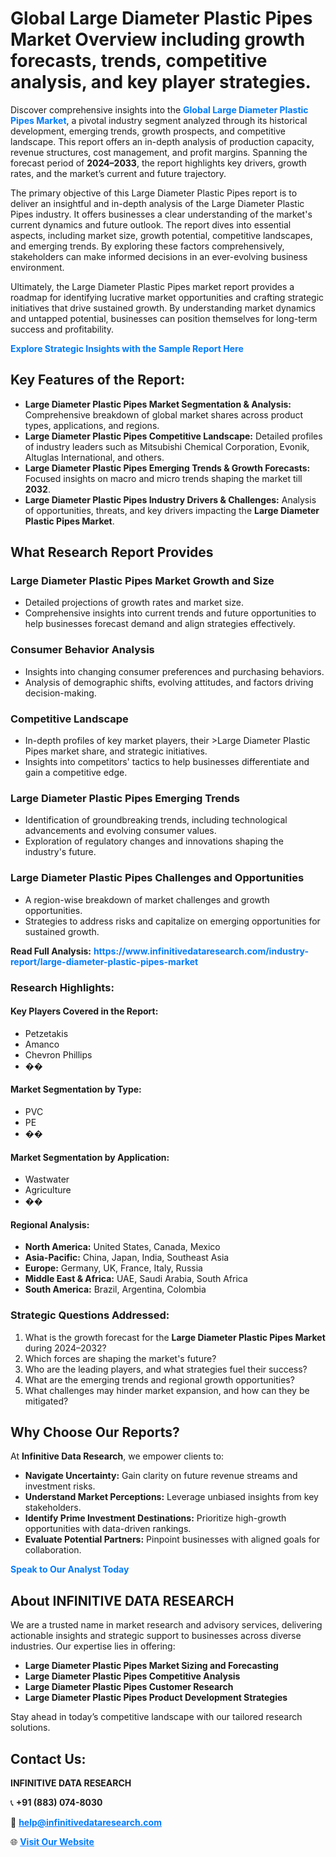 <h1>Global Large Diameter Plastic Pipes Market Overview including growth forecasts, trends, competitive analysis, and key player strategies.</h1>
<p>
Discover comprehensive insights into the 
<a href="https://www.infinitivedataresearch.com/industry-report/large-diameter-plastic-pipes-market" rel="dofollow" style="color: #007BFF; text-decoration: none;"><strong>Global Large Diameter Plastic Pipes Market</strong></a>, a pivotal industry segment analyzed through its historical development, emerging trends, growth prospects, and competitive landscape. This report offers an in-depth analysis of production capacity, revenue structures, cost management, and profit margins. Spanning the forecast period of <strong>2024–2033</strong>, the report highlights key drivers, growth rates, and the market’s current and future trajectory.
</p>
<p>
The primary objective of this Large Diameter Plastic Pipes report is to deliver an insightful and in-depth analysis of the Large Diameter Plastic Pipes industry. It offers businesses a clear understanding of the market's current dynamics and future outlook. The report dives into essential aspects, including market size, growth potential, competitive landscapes, and emerging trends. By exploring these factors comprehensively, stakeholders can make informed decisions in an ever-evolving business environment.
</p>
<p>
Ultimately, the Large Diameter Plastic Pipes market report provides a roadmap for identifying lucrative market opportunities and crafting strategic initiatives that drive sustained growth. By understanding market dynamics and untapped potential, businesses can position themselves for long-term success and profitability.
</p>
<p>
<a href="https://www.infinitivedataresearch.com/request-sample/reportId=104564" style="color: #007BFF; text-decoration: none;"><strong>Explore Strategic Insights with the Sample Report Here</strong></a>
</p>

<h2>Key Features of the Report:</h2>
<ul>
<li><strong>Large Diameter Plastic Pipes Market Segmentation & Analysis:</strong> Comprehensive breakdown of global market shares across product types, applications, and regions.</li>
<li><strong>Large Diameter Plastic Pipes Competitive Landscape:</strong> Detailed profiles of industry leaders such as Mitsubishi Chemical Corporation, Evonik, Altuglas International, and others.</li>
<li><strong>Large Diameter Plastic Pipes Emerging Trends & Growth Forecasts:</strong> Focused insights on macro and micro trends shaping the market till <strong>2032</strong>.</li>
<li><strong>Large Diameter Plastic Pipes Industry Drivers & Challenges:</strong> Analysis of opportunities, threats, and key drivers impacting the <strong>Large Diameter Plastic Pipes Market</strong>.</li>
</ul>

<h2>What Research Report Provides</h2>
<h3>Large Diameter Plastic Pipes Market Growth and Size</h3>
<ul>
<li>Detailed projections of growth rates and market size.</li>
<li>Comprehensive insights into current trends and future opportunities to help businesses forecast demand and align strategies effectively.</li>
</ul>

<h3>Consumer Behavior Analysis</h3>
<ul>
<li>Insights into changing consumer preferences and purchasing behaviors.</li>
<li>Analysis of demographic shifts, evolving attitudes, and factors driving decision-making.</li>
</ul>

<h3>Competitive Landscape</h3>
<ul>
<li>In-depth profiles of key market players, their >Large Diameter Plastic Pipes market share, and strategic initiatives.</li>
<li>Insights into competitors' tactics to help businesses differentiate and gain a competitive edge.</li>
</ul>

<h3>Large Diameter Plastic Pipes Emerging Trends</h3>
<ul>
<li>Identification of groundbreaking trends, including technological advancements and evolving consumer values.</li>
<li>Exploration of regulatory changes and innovations shaping the industry's future.</li>
</ul>

<h3>Large Diameter Plastic Pipes Challenges and Opportunities</h3>
<ul>
<li>A region-wise breakdown of market challenges and growth opportunities.</li>
<li>Strategies to address risks and capitalize on emerging opportunities for sustained growth.</li>
</ul>
<p><strong>Read Full Analysis:</strong> <a href="https://www.infinitivedataresearch.com/industry-report/large-diameter-plastic-pipes-market" rel="dofollow" style="color: #007BFF; text-decoration: none;"><strong>https://www.infinitivedataresearch.com/industry-report/large-diameter-plastic-pipes-market</strong></a></p>
<h3>Research Highlights:</h3>
<h4>Key Players Covered in the Report:</h4>
<ul><li>Petzetakis</li><li>Amanco</li><li>Chevron Phillips</li><li>��</li></ul>
<h4>Market Segmentation by Type:</h4>
<ul><li>PVC</li><li>PE</li><li>��</li></ul>
<h4>Market Segmentation by Application:</h4>
<ul><li>Wastwater</li><li>Agriculture</li><li>��</li></ul>

<h4>Regional Analysis:</h4>
<ul>
<li><strong>North America:</strong> United States, Canada, Mexico</li>
<li><strong>Asia-Pacific:</strong> China, Japan, India, Southeast Asia</li>
<li><strong>Europe:</strong> Germany, UK, France, Italy, Russia</li>
<li><strong>Middle East & Africa:</strong> UAE, Saudi Arabia, South Africa</li>
<li><strong>South America:</strong> Brazil, Argentina, Colombia</li>
</ul>

<h3>Strategic Questions Addressed:</h3>
<ol>
<li>What is the growth forecast for the <strong>Large Diameter Plastic Pipes Market</strong> during 2024–2032?</li>
<li>Which forces are shaping the market's future?</li>
<li>Who are the leading players, and what strategies fuel their success?</li>
<li>What are the emerging trends and regional growth opportunities?</li>
<li>What challenges may hinder market expansion, and how can they be mitigated?</li>
</ol>

<h2>Why Choose Our Reports?</h2>
<p>At <strong>Infinitive Data Research</strong>, we empower clients to:</p>
<ul>
<li><strong>Navigate Uncertainty:</strong> Gain clarity on future revenue streams and investment risks.</li>
<li><strong>Understand Market Perceptions:</strong> Leverage unbiased insights from key stakeholders.</li>
<li><strong>Identify Prime Investment Destinations:</strong> Prioritize high-growth opportunities with data-driven rankings.</li>
<li><strong>Evaluate Potential Partners:</strong> Pinpoint businesses with aligned goals for collaboration.</li>
</ul>
<p><a href="https://www.infinitivedataresearch.com/industry-report/large-diameter-plastic-pipes-market" rel="dofollow" style="color: #007BFF; text-decoration: none;"><strong>Speak to Our Analyst Today</strong></a></p>

<h2>About INFINITIVE DATA RESEARCH</h2>
<p>We are a trusted name in market research and advisory services, delivering actionable insights and strategic support to businesses across diverse industries. Our expertise lies in offering:</p>
<ul>
<li><strong>Large Diameter Plastic Pipes Market Sizing and Forecasting</strong></li>
<li><strong>Large Diameter Plastic Pipes Competitive Analysis</strong></li>
<li><strong>Large Diameter Plastic Pipes Customer Research</strong></li>
<li><strong>Large Diameter Plastic Pipes Product Development Strategies</strong></li>
</ul>
<p>Stay ahead in today’s competitive landscape with our tailored research solutions.</p>

<h2>Contact Us:</h2>
<p><strong>INFINITIVE DATA RESEARCH</strong></p>
<p>📞 <strong>+91 (883) 074-8030</strong></p>
<p>📧 <strong><a href="mailto:help@infinitivedataresearch.com" style="color: #007BFF;">help@infinitivedataresearch.com</a></strong></p>
<p>🌐 <strong><a href="https://www.infinitivedataresearch.com" rel="dofollow" style="color: #007BFF;">Visit Our Website</a></strong></p>